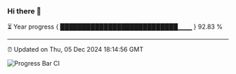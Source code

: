### Hi there 👋

⏳ Year progress { ███████████████████████████▁▁▁ } 92.83 %

---

⏰ Updated on Thu, 05 Dec 2024 18:14:56 GMT

![Progress Bar CI](https://github.com/code-lakshay/GitHub-Actions-Demo/workflows/Progress%20Bar%20CI/badge.svg)
